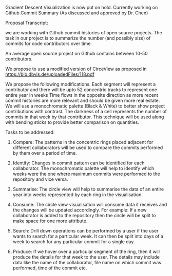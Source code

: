 Gradient Descent Visualization is now put on hold.
Currently working on Github Commit Summary (As discussed and approved by Dr. Chen)

Proposal Transcript:

we are working with Github commit histories of open source projects. The task in our project is to summarize the number (and possibly size) of commits for code contributors over time.

An average open source project on Github contains between 10-50 contributors.

We propose to use a modified version of CirceView as proposed in https://bib.dbvis.de/uploadedFiles/118.pdf

We propose the following modifications.
Each segment will represent a contributor and there will be upto 52 concentric tracks to represent one entire year in weeks
Time flows in the opposite direction as more recent commit histories are more relevant and should be given more real estate.
We will use a monochromatic palette (Black & White) to better show project contributions with contrast. The darkness of a cell represents the number of commits in that week by that contributor. This technique will be used along with bending sticks to provide better comparison on quantities.

Tasks to be addressed:

1) Compare: The patterns in the concentric rings placed adjacent for different collaborators will be used to compare the commits performed by them over a period of time.

2) Identify: Changes in commit pattern can be identified for each collaborator. The monochromatic palette will help to identify which weeks were the one where maximum commits were performed to the repository and vice versa.

3) Summarise: The circle view will help to summarise the data of an entire year into weeks represented by each ring in the visualisation.

4) Consume: The circle view visualisation will consume data it receives and the changes will be updated accordingly. For example: If a new collaborator is added to the repository then the circle will be split to make space for one more attribute.

5) Search: Drill down operations can be performed by a user if the user wants to search for a particular week. It can then be split into days of a week to search for any particular commit for a single day.

6) Produce: If we hover over a particular segment of the ring, then it will produce the details for that week to the user. The details may include data like the name of the collaborator, file name on which commit was performed, time of the commit etc.